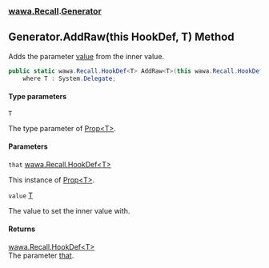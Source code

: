 ### [wawa.Recall](wawa.Recall.md 'wawa.Recall').[Generator](Generator.md 'wawa.Recall.Generator')

## Generator.AddRaw<T>(this HookDef<T>, T) Method

Adds the parameter [value](Generator.AddRaw{T}(HookDef{T},T).md#wawa.Recall.Generator.AddRaw_T_(thiswawa.Recall.HookDef_T_,T).value 'wawa.Recall.Generator.AddRaw<T>(this wawa.Recall.HookDef<T>, T).value') from the inner value.

```csharp
public static wawa.Recall.HookDef<T> AddRaw<T>(this wawa.Recall.HookDef<T> that, T value)
    where T : System.Delegate;
```
#### Type parameters

<a name='wawa.Recall.Generator.AddRaw_T_(thiswawa.Recall.HookDef_T_,T).T'></a>

`T`

The type parameter of [Prop&lt;T&gt;](Prop{T}.md 'wawa.Recall.Prop<T>').
#### Parameters

<a name='wawa.Recall.Generator.AddRaw_T_(thiswawa.Recall.HookDef_T_,T).that'></a>

`that` [wawa.Recall.HookDef&lt;](HookDef{T}.md 'wawa.Recall.HookDef<T>')[T](Generator.AddRaw{T}(HookDef{T},T).md#wawa.Recall.Generator.AddRaw_T_(thiswawa.Recall.HookDef_T_,T).T 'wawa.Recall.Generator.AddRaw<T>(this wawa.Recall.HookDef<T>, T).T')[&gt;](HookDef{T}.md 'wawa.Recall.HookDef<T>')

This instance of [Prop&lt;T&gt;](Prop{T}.md 'wawa.Recall.Prop<T>').

<a name='wawa.Recall.Generator.AddRaw_T_(thiswawa.Recall.HookDef_T_,T).value'></a>

`value` [T](Generator.AddRaw{T}(HookDef{T},T).md#wawa.Recall.Generator.AddRaw_T_(thiswawa.Recall.HookDef_T_,T).T 'wawa.Recall.Generator.AddRaw<T>(this wawa.Recall.HookDef<T>, T).T')

The value to set the inner value with.

#### Returns
[wawa.Recall.HookDef&lt;](HookDef{T}.md 'wawa.Recall.HookDef<T>')[T](Generator.AddRaw{T}(HookDef{T},T).md#wawa.Recall.Generator.AddRaw_T_(thiswawa.Recall.HookDef_T_,T).T 'wawa.Recall.Generator.AddRaw<T>(this wawa.Recall.HookDef<T>, T).T')[&gt;](HookDef{T}.md 'wawa.Recall.HookDef<T>')  
The parameter [that](Generator.AddRaw{T}(HookDef{T},T).md#wawa.Recall.Generator.AddRaw_T_(thiswawa.Recall.HookDef_T_,T).that 'wawa.Recall.Generator.AddRaw<T>(this wawa.Recall.HookDef<T>, T).that').